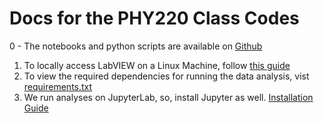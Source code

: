 # Docs for the PHY220 Class Codes

0 - The notebooks and python scripts are available on [Github](https://github.com/aaronkebede/PHY220)<br>
1. To locally access LabVIEW on a Linux Machine, follow [this guide](/labview)
2. To view the required dependencies for running the data analysis, vist [requirements.txt](/requirements.txt)
3. We run analyses on JupyterLab, so, install Jupyter as well. [Installation Guide](https://jupyterhub.readthedocs.io/en/stable/quickstart.html)

